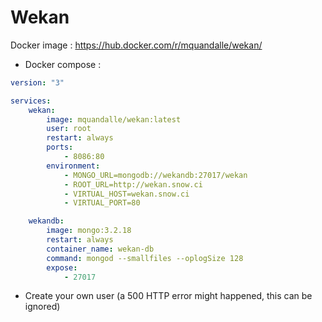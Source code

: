 Wekan
================

Docker image : https://hub.docker.com/r/mquandalle/wekan/

* Docker compose :

```yml
version: "3"

services:
    wekan:
        image: mquandalle/wekan:latest
        user: root
        restart: always
        ports:
            - 8086:80
        environment:
            - MONGO_URL=mongodb://wekandb:27017/wekan
            - ROOT_URL=http://wekan.snow.ci
            - VIRTUAL_HOST=wekan.snow.ci
            - VIRTUAL_PORT=80  

    wekandb:
        image: mongo:3.2.18
        restart: always
        container_name: wekan-db
        command: mongod --smallfiles --oplogSize 128
        expose:
            - 27017

```

* Create your own user (a 500 HTTP error might happened, this can be ignored)
